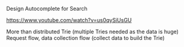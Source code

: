 Design Autocomplete for Search

https://www.youtube.com/watch?v=us0qySiUsGU 

More than distributed Trie (multiple Tries needed as the data is huge)
Request flow, data collection flow (collect data to build the Trie)

